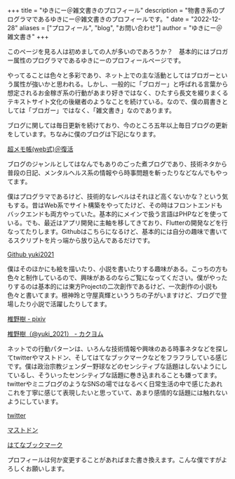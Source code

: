 +++
title = "ゆきにー＠雑文書きのプロフィール"
description = "物書き系のプログラマであるゆきにー＠雑文書きのプロフィールです。"
date = "2022-12-28"
aliases = ["プロフィール", "blog", "お問い合わせ"]
author = "ゆきにー＠雑文書き"
+++

このページを見る人は初めましての人が多いのであろうか？　基本的にはブロガー属性のプログラマであるゆきにーのプロフィールページです。

やってることは色々と多彩であり、ネット上での主な活動としてはブロガーという属性が強いかと思われる。しかし、一般的に「ブロガー」と呼ばれる言葉から想定されるお金稼ぎ系の行動があまり好きではなく、ひたすら長文を綴りまくるテキストサイト文化の後継者のようなことを続けている。なので、僕の肩書きとしては「ブロガー」ではなく、「雑文書き」なのであります。

ブログに関しては毎日更新を続けており、今のところ五年以上毎日ブログの更新をしています。ちなみに僕のブログは下記になります。

[超メモ帳(web式)＠復活](https://www.ituki-yu2.net/)

ブログのジャンルとしてはなんでもありのごった煮ブログであり、技術ネタから普段の日記、メンタルヘルス系の情報やら時事問題を斬ったりなどなんでもやってます。

僕はプログラマであるけど、技術的なレベルはそれほど高くないかな？という気もする。昔はWeb系でサイト構築をやってたけど、その時はフロントエンドもバックエンドも両方やっていた。基本的にメインで扱う言語はPHPなどを使っている。でも、最近はアプリ開発に主軸を移してきており、Flutterの開発などを行なってたりします。Githubはこちらになるけど、基本的には自分の趣味で書いてるスクリプトを片っ端から放り込んであるだけです。

[Github yuki2021](https://github.com/yuki2021)

僕はそのほかにも絵を描いたり、小説を書いたりする趣味がある。こっちの方も色々と制作しているので、興味があるのならご覧になってください。僕がやったりするのは基本的には東方Projectの二次創作であるけど、一次創作の小説も色々と書いてます。根神玲と守屋真輝といううちの子がいますけど、ブログで登場したり小説で活躍したりしてます。

[椎野樹 - pixiv](https://www.pixiv.net/users/150350)

[椎野樹（@yuki_2021） - カクヨム](https://kakuyomu.jp/users/yuki_2021)

ネットでの行動パターンは、いろんな技術情報や興味のある時事ネタなどを探してtwitterやマストドン、そしてはてなブックマークなどをフラフラしている感じです。僕は政治宗教ジェンダー野球などのセンシティブな話題はしないようにしているし、そういったセンシティブな話題に巻き込まれることも嫌ってます。twitterやミニブログのようなSNSの場ではなるべく日常生活の中で感じたあれこれを丁寧に感じて表現したいと思っていて、あまり感情的な話題には触れないようにしています。

[twitter](https://twitter.com/yuki_20211/)

[マストドン](https://fedibird.com/@yuki_2021)

[はてなブックマーク](https://b.hatena.ne.jp/yuki_2021/)

プロフィールは何か変更することがあればまた書き換えます。こんな僕ですがよろしくお願いします。